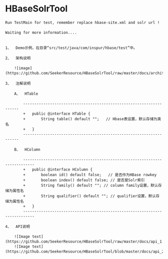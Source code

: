 HBaseSolrTool
=============
	
	Run TestMain for test, remember replace hbase-site.xml and solr url !

	Waiting for more information....

	
	1、	Demo示例，在目录“src/test/java/com/inspur/hbase/test”中。
	
	2、	架构说明
	
		![image](https://github.com/SeekerResource/HBaseSolrTool/raw/master/docs/architecture.png)
	
	3、	注解说明
	
		A、	HTable
		
			--------------------------------------------------------------------
			+	public @interface HTable {									   
			+		String table() default "";   // Hbase表设置，默认存储为类名    
			+	}															   
			--------------------------------------------------------------------
		
		B、	HColumn
		
			---------------------------------------------------------------------------
			+	public @interface HColumn {										      
			+		boolean id() default false;   // 是否作为HBase rowkey			  
			+		boolean index() default false; // 是否是Solr索引					  
			+		String family() default ""; // column family设置，默认存储为属性名    
			+		String qualifier() default ""; // qualifier设置，默认存储为属性名      
			+	} 																	  
			---------------------------------------------------------------------------
	
	4、	API说明
		
		![Image text](https://github.com/SeekerResource/HBaseSolrTool/raw/master/docs/api_1.png)
		![Image text](https://github.com/SeekerResource/HBaseSolrTool/blob/master/docs/api_2.png)
			
		
